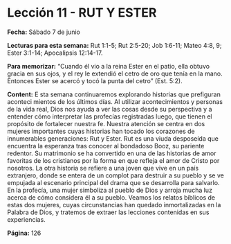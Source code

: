 # Lección 11 - RUT Y ESTER

**Fecha:** Sábado 7 de junio

**Lecturas para esta semana:** Rut 1:1-5; Rut 2:5-20; Job 1:6-11; Mateo
4:8, 9; Ester 3:1-14; Apocalipsis 12:14-17.

**Para memorizar:** “Cuando él vio a la reina Ester en el patio, ella obtuvo gracia en sus ojos, y el rey
le extendió el cetro de oro que tenía en la mano. Entonces Ester se acercó y tocó la
punta del cetro” (Est. 5:2).



**Content:** 
E
sta semana continuaremos explorando historias que prefiguran aconteci­
mientos de los últimos días. Al utilizar acontecimientos y personas de la
vida real, Dios nos ayuda a ver las cosas desde su perspectiva y a entender
cómo interpretar las profecías registradas luego, que tienen el propósito de
fortalecer nuestra fe.
Nuestra atención se centra en dos mujeres importantes cuyas historias han
tocado los corazones de innumerables generaciones: Rut y Ester. Rut es una
viuda desposeída que encuentra la esperanza tras conocer al bondadoso Booz,
su pariente redentor. Su matrimonio se ha convertido en una de las historias de
amor favoritas de los cristianos por la forma en que refleja el amor de Cristo por
nosotros. La otra historia se refiere a una joven que vive en un país extranjero,
donde se entera de un complot para destruir a su pueblo y se ve empujada al
escenario principal del drama que se desarrolla para salvarlo.
En la profecía, una mujer simboliza al pueblo de Dios y arroja mucha luz
acerca de cómo considera él a su pueblo. Veamos los relatos bíblicos de estas
dos mujeres, cuyas circunstancias han quedado inmortalizadas en la Palabra
de Dios, y tratemos de extraer las lecciones contenidas en sus experiencias.

**Página:** 126